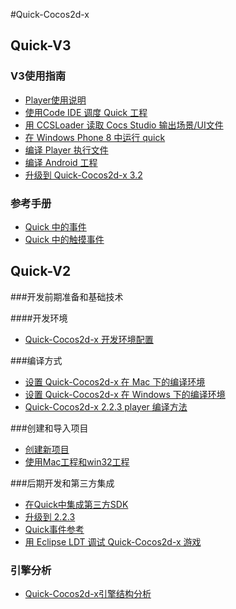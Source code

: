 #Quick-Cocos2d-x

## Quick-V3

### V3使用指南

- [Player使用说明](../../../manual/framework/quick/V3/how-to/player-user-manual/zh.md)
- [使用Code IDE 调度 Quick 工程](../../../manual/framework/quick/V3/how-to/use-codeide/zh.md)
- [用 CCSLoader 读取 Cocs Studio 输出场景/UI文件](../../../manual/framework/quick/V3/how-to/use-ccsloader/zh.md)
- [在 Windows Phone 8 中运行 quick](../../../manual/framework/quick/V3/how-to/run-on-wp8/zh.md)
- [编译 Player 执行文件](../../../manual/framework/quick/V3/how-to/compile-player/zh.md)
- [编译 Android 工程](../../../manual/framework/quick/V3/how-to/compile-android/zh.md)
- [升级到 Quick-Cocos2d-x 3.2](../../../manual/framework/quick/V3/how-to/upgrade/zh.md)

### 参考手册
- [Quick 中的事件](../../../manual/framework/quick/V3/events/zh.md)
- [Quick 中的触摸事件](../../../manual/framework/quick/V3/touch-events/zh.md)

## Quick-V2

###开发前期准备和基础技术

####开发环境

- [Quick-Cocos2d-x 开发环境配置](../../../tutorial/framework/quick/chap1/zh.md)

###编译方式

- [设置 Quick-Cocos2d-x 在 Mac 下的编译环境](../../../manual/framework/quick/how-to/setup_development_environment_on_mac/zh.md)
- [设置 Quick-Cocos2d-x 在 Windows 下的编译环境](../../../manual/framework/quick/how-to/setup_development_environment_on_windows/zh.md)
- [Quick-Cocos2d-x 2.2.3 player 编译方法](../../../manual/framework/quick/how-to/compile_qt_player/zh.md)

###创建和导入项目

- [创建新项目](../../../manual/framework/quick/how-to/get_started_create_new_project/zh.md)
- [使用Mac工程和win32工程](../../../manual/framework/quick/how-to/use-project-mac-and-win/zh.md)

###后期开发和第三方集成
- [在Quick中集成第三方SDK](../../../manual/framework/quick/V2/how-to/integration_third_party_sdk/zh.md)
- [升级到 2.2.3](../../../manual/framework/quick/V2/how-to/upgrade-to-2_2_3/zh.md)
- [Quick事件参考](../../../manual/framework/quick/V2/reference/events-in-quick/zh.md)
- [用 Eclipse LDT 调试 Quick-Cocos2d-x 游戏](../../../manual/framework/quick/V2/how-to/debug_with_eclipse_ldt/zh.md)

### 引擎分析
- [Quick-Cocos2d-x引擎结构分析](../../../tutorial/framework/quick/quick-file-system/zh.md)
